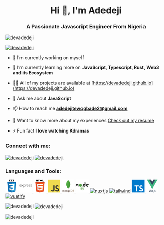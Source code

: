<h1 align="center">Hi 👋, I'm Adedeji</h1>
<h3 align="center">A Passionate Javascript Engineer From Nigeria</h3>

<p align="left"> <img src="https://komarev.com/ghpvc/?username=devadedeji&label=Profile%20views&color=0e75b6&style=flat" alt="devadedeji" /> </p>

<p align="left"> <a href="https://github.com/ryo-ma/github-profile-trophy"><img src="https://github-profile-trophy.vercel.app/?username=devadedeji" alt="devadedeji" /></a> </p>

- 🔭 I’m currently working on myself

- 🌱 I’m currently learning more on **JavaScript, Typescript, Rust, Web3 and its Ecosystem**

- 👨‍💻 All of my projects are available at [https://devadedeji.github.io](https://devadedeji.github.io)

- 💬 Ask me about **JavaScript**

- 📫 How to reach me **adedejitewogbade2@gmail.com**

- 📄 Want to know more about my experiences [Check out my resume](https://docs.google.com/document/d/1Zj_cyOaiIZBT_9DbG2AsOVW3YNdcc5sjlNH3pW5BQ6c/edit?usp=sharing)

- ⚡ Fun fact **I love watching Kdramas**

<h3 align="left">Connect with me:</h3> 
<p align="left">
<a href="https://twitter.com/devadedeji" target="blank"><img align="center" src="https://raw.githubusercontent.com/rahuldkjain/github-profile-readme-generator/master/src/images/icons/Social/twitter.svg" alt="devadedeji" height="30" width="40" /></a>
<a href="https://linkedin.com/in/devadedeji" target="blank"><img align="center" src="https://raw.githubusercontent.com/rahuldkjain/github-profile-readme-generator/master/src/images/icons/Social/linked-in-alt.svg" alt="devadedeji" height="30" width="40" /></a>
</p>

<h3 align="left">Languages and Tools:</h3>
<p align="left"> <a href="https://www.w3schools.com/css/" target="_blank" rel="noreferrer"> <img src="https://raw.githubusercontent.com/devicons/devicon/master/icons/css3/css3-original-wordmark.svg" alt="css3" width="40" height="40"/> </a> <a href="https://expressjs.com" target="_blank" rel="noreferrer"> <img src="https://raw.githubusercontent.com/devicons/devicon/master/icons/express/express-original-wordmark.svg" alt="express" width="40" height="40"/> </a> <a href="https://www.w3.org/html/" target="_blank" rel="noreferrer"> <img src="https://raw.githubusercontent.com/devicons/devicon/master/icons/html5/html5-original-wordmark.svg" alt="html5" width="40" height="40"/> </a> <a href="https://developer.mozilla.org/en-US/docs/Web/JavaScript" target="_blank" rel="noreferrer"> <img src="https://raw.githubusercontent.com/devicons/devicon/master/icons/javascript/javascript-original.svg" alt="javascript" width="40" height="40"/> </a> <a href="https://www.mongodb.com/" target="_blank" rel="noreferrer"> <img src="https://raw.githubusercontent.com/devicons/devicon/master/icons/mongodb/mongodb-original-wordmark.svg" alt="mongodb" width="40" height="40"/> </a> <a href="https://nodejs.org" target="_blank" rel="noreferrer"> <img src="https://raw.githubusercontent.com/devicons/devicon/master/icons/nodejs/nodejs-original-wordmark.svg" alt="nodejs" width="40" height="40"/> </a> <a href="https://nuxtjs.org/" target="_blank" rel="noreferrer"> <img src="https://www.vectorlogo.zone/logos/nuxtjs/nuxtjs-icon.svg" alt="nuxtjs" width="40" height="40"/> </a> <a href="https://tailwindcss.com/" target="_blank" rel="noreferrer"> <img src="https://www.vectorlogo.zone/logos/tailwindcss/tailwindcss-icon.svg" alt="tailwind" width="40" height="40"/> </a> <a href="https://www.typescriptlang.org/" target="_blank" rel="noreferrer"> <img src="https://raw.githubusercontent.com/devicons/devicon/master/icons/typescript/typescript-original.svg" alt="typescript" width="40" height="40"/> </a> <a href="https://vuejs.org/" target="_blank" rel="noreferrer"> <img src="https://raw.githubusercontent.com/devicons/devicon/master/icons/vuejs/vuejs-original-wordmark.svg" alt="vuejs" width="40" height="40"/> </a> <a href="https://vuetifyjs.com/en/" target="_blank" rel="noreferrer"> <img src="https://bestofjs.org/logos/vuetify.svg" alt="vuetify" width="40" height="40"/> </a> </p>

<p><img align="left" src="https://github-readme-stats.vercel.app/api/top-langs?username=devadedeji&show_icons=true&locale=en&layout=compact" alt="devadedeji" /></p>

<p>&nbsp;<img align="center" src="https://github-readme-stats.vercel.app/api?username=devadedeji&show_icons=true&locale=en" alt="devadedeji" /></p>

<p><img align="center" src="https://github-readme-streak-stats.herokuapp.com/?user=devadedeji&" alt="devadedeji" /></p>
